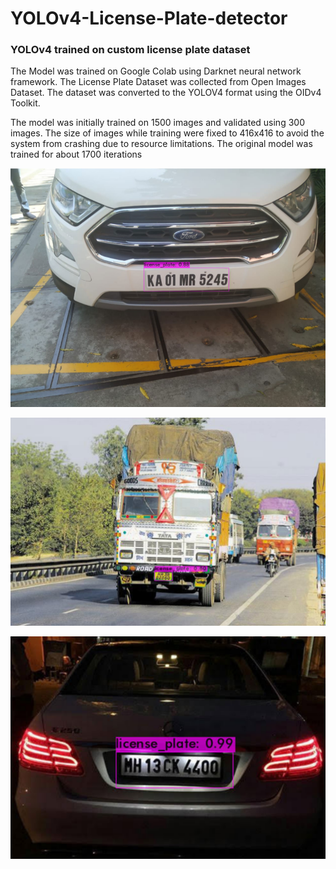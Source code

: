 # YOLOv4-License-Plate-detector
### YOLOv4 trained on custom license plate dataset
The Model was trained on Google Colab using Darknet neural network framework.
The License Plate Dataset was collected from Open Images Dataset.
The dataset was converted to the YOLOV4 format using the OIDv4 Toolkit.

The model was initially trained on 1500 images and validated using 300 images.
The size of images while training were fixed to 416x416 to avoid the system from crashing due to resource limitations.
The original model was trained for about 1700 iterations


![Detection1](https://github.com/RajAayush1/YOLOv4-License-Plate-detector/blob/main/images/Detection2.png)

![Detection2](https://github.com/RajAayush1/YOLOv4-License-Plate-detector/blob/main/images/detection3.png)

![Detection3](https://github.com/RajAayush1/YOLOv4-License-Plate-detector/blob/main/images/Detection1.png)
